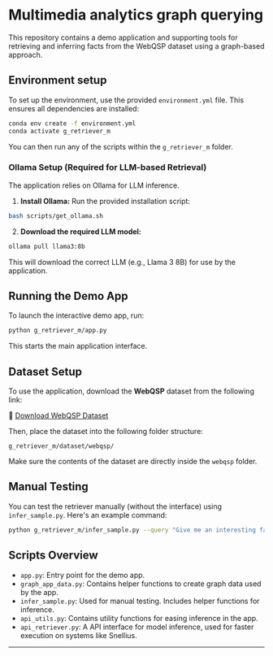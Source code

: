 # Multimedia analytics graph querying

This repository contains a demo application and supporting tools for retrieving and inferring facts from the WebQSP dataset using a graph-based approach.

## Environment setup

To set up the environment, use the provided `environment.yml` file. This ensures all dependencies are installed:

```bash
conda env create -f environment.yml
conda activate g_retriever_m
```

You can then run any of the scripts within the `g_retriever_m` folder.

### Ollama Setup (Required for LLM-based Retrieval)

The application relies on Ollama for LLM inference.

1. **Install Ollama:**
   Run the provided installation script:

```bash
bash scripts/get_ollama.sh
```

2. **Download the required LLM model:**

```bash
ollama pull llama3:8b
```

This will download the correct LLM (e.g., Llama 3 8B) for use by the application.


## Running the Demo App

To launch the interactive demo app, run:

```bash
python g_retriever_m/app.py
```

This starts the main application interface.

## Dataset Setup

To use the application, download the **WebQSP** dataset from the following link:

🔗 [Download WebQSP Dataset](https://drive.google.com/file/d/1REhbLnyeGKJ_NbaHQ4imuv20-0j5ZX6R/view?usp=sharing)

Then, place the dataset into the following folder structure:

```
g_retriever_m/dataset/webqsp/
```

Make sure the contents of the dataset are directly inside the `webqsp` folder.

## Manual Testing

You can test the retriever manually (without the interface) using `infer_sample.py`. Here's an example command:

```bash
python g_retriever_m/infer_sample.py --query "Give me an interesting fact about frank ocean" --dataset webqsp --sample_idx 0 --seed 1
```

## Scripts Overview

- `app.py`: Entry point for the demo app.
- `graph_app_data.py`: Contains helper functions to create graph data used by the app.
- `infer_sample.py`: Used for manual testing. Includes helper functions for inference.
- `api_utils.py`: Contains utility functions for easing inference in the app.
- `api_retriever.py`: A API interface for model inference, used for faster execution on systems like Snellius.

---

